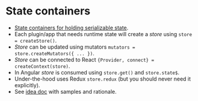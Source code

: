 # State containers

- [State containers for holding serializable state](./creation.md).
- Each plugin/app that needs runtime state will create a *store* using `store = createStore()`.
- *Store* can be updated using mutators `mutators = store.createMutators({ ... })`.
- *Store* can be connected to React `{Provider, connect} = createContext(store)`.
- In Angular *store* is consumed using `store.get()` and `store.state$`.
- Under-the-hood uses Redux `store.redux` (but you should never need it explicitly).
- See [idea doc](https://docs.google.com/document/d/18eitHkcyKSsEHUfUIqFKChc8Pp62Z4gcRxdu903hbA0/edit#heading=h.iaxc9whxifl5) with samples and rationale.
